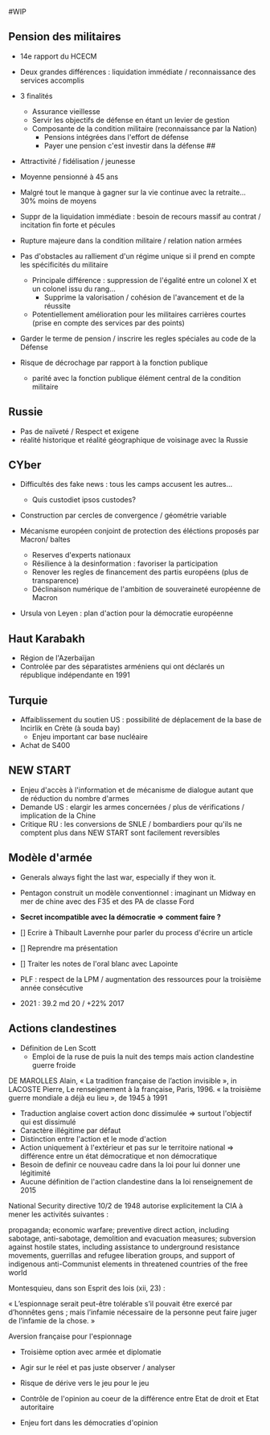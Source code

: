 #WIP 

## Pension des militaires

- 14e rapport du HCECM
- Deux grandes différences : liquidation immédiate / reconnaissance des services accomplis
- 3 finalités
  - Assurance vieillesse
  - Servir les objectifs de défense en étant un levier de gestion
  - Composante de la condition militaire (reconnaissance par la Nation)
    - Pensions intégrées dans l'effort de défense
    - Payer une pension c'est investir dans la défense ##
 - Attractivité / fidélisation / jeunesse
 - Moyenne pensionné à 45 ans
 - Malgré tout le manque à gagner sur la vie continue avec la retraite... 30% moins de moyens
 
 - Suppr de la liquidation immédiate : besoin de recours massif au contrat / incitation fin forte et pécules
  - Rupture majeure dans la condition militaire / relation nation armées
  
- Pas d'obstacles au ralliement d'un régime unique si il prend en compte les spécificités du militaire
  - Principale différence : suppression de l'égalité entre un colonel X et un colonel issu du rang...
    - Supprime la valorisation / cohésion de l'avancement et de la réussite
  - Potentiellement amélioration pour les militaires carrières courtes (prise en compte des services par des points)
  
- Garder le terme de pension / inscrire les regles spéciales au code de la Défense
- Risque de décrochage par rapport à la fonction publique 
  - parité avec la fonction publique élément central de la condition militaire
  
## Russie
  
- Pas de naïveté / Respect et exigene
- réalité historique et réalité géographique de voisinage avec la Russie 

## CYber

- Difficultés des fake news : tous les camps accusent les autres...
  - Quis custodiet ipsos custodes?

- Construction par cercles de convergence / géométrie variable

- Mécanisme européen conjoint de protection des éléctions proposés par Macron/ baltes
    - Reserves d'experts nationaux
    - Résilience à la desinformation : favoriser la participation
    - Renover les regles de financement des partis européens (plus de transparence)
  - Déclinaison numérique de l'ambition de souveraineté européenne de Macron
- Ursula von Leyen : plan d'action pour la démocratie européenne

## Haut Karabakh

- Région de l'Azerbaïjan
- Controlée par des séparatistes arméniens qui ont déclarés un république indépendante en 1991

## Turquie

- Affaiblissement du soutien US : possibilité de déplacement de la base de Incirlik en Crète (à souda bay)
  - Enjeu important car base nucléaire
- Achat de S400

## NEW START

- Enjeu d'accès à l'information et de mécanisme de dialogue autant que de réduction du nombre d'armes
- Demande US : elargir les armes concernées / plus de vérifications / implication de la Chine
- Critique RU : les conversions de SNLE / bombardiers pour qu'ils ne comptent plus dans NEW START sont facilement reversibles

## Modèle d'armée 

- Generals always fight the last war, especially if they won it.
- Pentagon construit un modèle conventionnel : imaginant un Midway en mer de chine avec des F35 et des PA de classe Ford
- **Secret incompatible avec la démocratie => comment faire ?**

- [] Ecrire à Thibault Lavernhe pour parler du process d'écrire un article

- [] Reprendre ma présentation
- [] Traiter les notes de l'oral blanc avec Lapointe

- PLF : respect de la LPM / augmentation des ressources pour la troisième année consécutive 
- 2021 : 39.2 md 20 / +22% 2017

## Actions clandestines

- Définition de Len Scott
  - Emploi de la ruse de puis la nuit des temps mais action clandestine guerre froide
  
DE MAROLLES Alain, « La tradition française de l’action invisible », in LACOSTE Pierre, Le renseignement à la française, Paris, 1996.  « la troisième guerre mondiale a déjà eu lieu », de 1945 à 1991

- Traduction anglaise covert action donc dissimulée => surtout l'objectif qui est dissimulé
- Caractère illégitime par défaut
- Distinction entre l'action et le mode d'action
- Action uniquement à l'extérieur et pas sur le territoire national => différence entre un état démocratique et non démocratique
- Besoin de definir ce nouveau cadre dans la loi pour lui donner une légitimité
- Aucune définition de l'action clandestine dans la loi renseignement de 2015


National Security directive 10/2 de 1948 autorise explicitement la CIA à mener les activités suivantes :

propaganda; economic warfare; preventive direct action, including sabotage, anti-sabotage, demolition and evacuation measures; subversion against hostile states, including assistance to underground resistance movements, guerrillas and refugee liberation groups, and support of indigenous anti-Communist elements in threatened countries of the free world

Montesquieu, dans son Esprit des lois (xii, 23) :

« L’espionnage serait peut-être tolérable s’il pouvait être exercé par d’honnêtes gens ; mais l’infamie nécessaire de la personne peut faire juger de l’infamie de la chose. »

Aversion française pour l'espionnage

- Troisième option avec armée et diplomatie
- Agir sur le réel et pas juste observer / analyser

- Risque de dérive vers le jeu pour le jeu

- Contrôle de l'opinion au coeur de la différence entre Etat de droit et Etat autoritaire
- Enjeu fort dans les démocraties d'opinion
